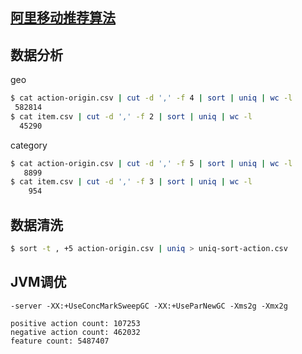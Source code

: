 ## [阿里移动推荐算法](http://tianchi.aliyun.com/competition/introduction.htm?spm=5176.100066.333.2.Fr5mqf&raceId=1)

## 数据分析

geo

```bash
$ cat action-origin.csv | cut -d ',' -f 4 | sort | uniq | wc -l
 582814
$ cat item.csv | cut -d ',' -f 2 | sort | uniq | wc -l
  45290
```

category

```bash
$ cat action-origin.csv | cut -d ',' -f 5 | sort | uniq | wc -l
   8899
$ cat item.csv | cut -d ',' -f 3 | sort | uniq | wc -l
    954
```

## 数据清洗

```bash
$ sort -t , +5 action-origin.csv | uniq > uniq-sort-action.csv
```

## JVM调优

```
-server -XX:+UseConcMarkSweepGC -XX:+UseParNewGC -Xms2g -Xmx2g
```

```
positive action count: 107253
negative action count: 462032
feature count: 5487407
```